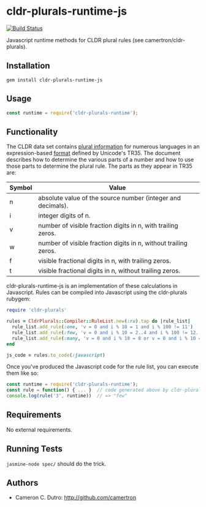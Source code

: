 cldr-plurals-runtime-js
=================

[![Build Status](https://travis-ci.org/camertron/cldr-plurals-runtime-js.svg?branch=master)](http://travis-ci.org/camertron/cldr-plurals-runtime-js)

Javascript runtime methods for CLDR plural rules (see camertron/cldr-plurals).

## Installation

`gem install cldr-plurals-runtime-js`

## Usage

```javascript
const runtime = require('cldr-plurals-runtime');
```

## Functionality

The CLDR data set contains [plural information](http://unicode.org/cldr/trac/browser/tags/release-26-d04/common/supplemental/plurals.xml) for numerous languages in an expression-based [format](http://www.unicode.org/reports/tr35/tr35-numbers.html#Language_Plural_Rules) defined by Unicode's TR35. The document describes how to determine the various parts of a number and how to use those parts to determine the plural rule. The parts as they appear in TR35 are:

| Symbol | Value                                                          |
|:-------|----------------------------------------------------------------|
| n      | absolute value of the source number (integer and decimals).    |
| i      | integer digits of n.                                           |
| v      | number of visible fraction digits in n, with trailing zeros.   |
| w      | number of visible fraction digits in n, without trailing zeros.|
| f      | visible fractional digits in n, with trailing zeros.           |
| t      | visible fractional digits in n, without trailing zeros.        |

cldr-plurals-runtime-js is an implementation of these calculations in Javascript. Rules can be compiled into Javascript using the cldr-plurals rubygem:

```ruby
require 'cldr-plurals'

rules = CldrPlurals::Compiler::RuleList.new(:ru).tap do |rule_list|
  rule_list.add_rule(:one, 'v = 0 and i % 10 = 1 and i % 100 != 11')
  rule_list.add_rule(:few, 'v = 0 and i % 10 = 2..4 and i % 100 != 12..14')
  rule_list.add_rule(:many, 'v = 0 and i % 10 = 0 or v = 0 and i % 10 = 5..9 or v = 0 and i % 100 = 11..14')
end

js_code = rules.to_code(:javascript)
```

Once you've produced the Javascript code for the rule list, you can execute them like so:

```javascript
const runtime = require('cldr-plurals-runtime');
const rule = function() { ... }  // code generated above by cldr-plurals
console.log(rule('3', runtime))  // => "few"
```

## Requirements

No external requirements.

## Running Tests

`jasmine-node spec/` should do the trick.

## Authors

* Cameron C. Dutro: http://github.com/camertron
